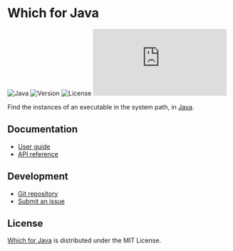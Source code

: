 # Which for Java
![Java](https://badgen.net/badge/java/%3E%3D17.0.0/green) ![Version](https://badgen.net/badge/project/v1.0.0/blue) ![License](https://badgen.net/badge/license/MIT/blue) ![Coverage](https://badgen.net/codecov/c/github/cedx/which.java)

Find the instances of an executable in the system path, in [Java](https://www.java.com).

## Documentation
- [User guide](https://docs.belin.io/which.java)
- [API reference](https://docs.belin.io/which.java/api)

## Development
- [Git repository](https://github.com/cedx/which.java)
- [Submit an issue](https://github.com/cedx/which.java/issues)

## License
[Which for Java](https://docs.belin.io/which.java) is distributed under the MIT License.
